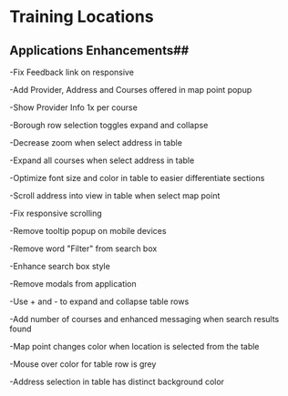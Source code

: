 # Training Locations

## Applications Enhancements##

-Fix Feedback link on responsive

-Add Provider, Address and Courses offered in map point popup

-Show Provider Info 1x per course

-Borough row selection toggles expand and collapse

-Decrease zoom when select address in table

-Expand all courses when select address in table

-Optimize font size and color in table to easier differentiate sections

-Scroll address into view in table when select map point

-Fix responsive scrolling

-Remove tooltip popup on mobile devices

-Remove word "Filter" from search box

-Enhance search box style

-Remove modals from application

-Use + and - to expand and collapse table rows

-Add number of courses and enhanced messaging when search results found

-Map point changes color when location is selected from the table

-Mouse over color for table row is grey

-Address selection in table has distinct background color



